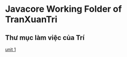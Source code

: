 # Javacore Working Folder of TranXuanTri
## Thư mục làm việc của Trí
 
 <a href="https://github.com/FASTTRACKSE/FTJD1801_JavaCore/tree/master/TranXuanTri/Unit1/src"> unit 1 </a>
